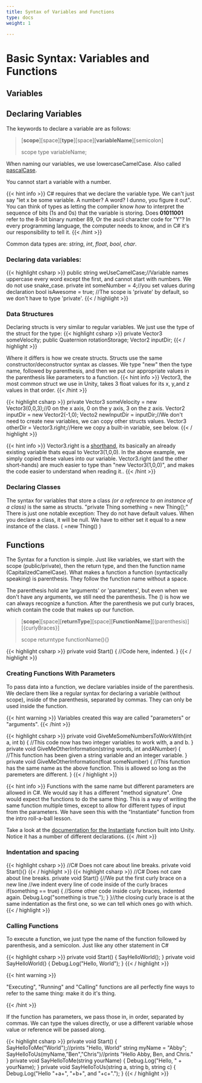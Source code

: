 ```yaml
---
title: Syntax of Variables and Functions
type: docs
weight: 1

---
```

# Basic Syntax: Variables and Functions

## Variables 

## Declaring Variables

The keywords to declare a variable are as follows:
> [**scope**][space][**type**][space][**variableName**][semicolon]
> 
> scope type variableName;

When naming our variables, we use lowercaseCamelCase. Also called [pascalCase](https://en.wikipedia.org/wiki/Camel_case). 

You cannot start a variable with a number.

{{< hint info >}}
C# requires that we  declare the variable type. We can't just say "let x be some variable. A number? A word? I dunno, you figure it out". You can think of types as letting the compiler know *how* to interpret the sequence of bits (1s and 0s) that the variable is storing. Does **01011001** refer to the 8-bit binary number 89,  Or the ascii character code for "Y"? In every programming language, the computer needs to know, and in C# it's our responsibility to tell it.
{{< /hint >}}

Common data types are: *string*, *int*, *float*, *bool*, *char*. 

### Declaring data variables:

{{< highlight csharp >}}
public string weUseCamelCase;//Variable names uppercase every word except the first, and cannot start with numbers. We do not use snake_case.
private int someNumber = 4;//you set values during declaration
bool isAwesome = true; //The scope is 'private' by default, so we don't have to type 'private'. 
{{< / highlight >}}

### Data Structures
Declaring structs is very similar to regular variables. We just use the type of the struct for the type:
{{< highlight csharp >}}
private Vector3 someVelocity;
public Quaternion rotationStorage;
Vector2 inputDir;
{{< / highlight >}}

Where it differs is how we create structs. Structs use the same constructor/deconstructor syntax as classes. We type "new" then the type name, followed by parenthesis, and then we put our appropriate values in the parenthesis like parameters to a function. 
{{< hint info >}}
Vector3, the most common struct we use in Unity, takes 3 float values for its x, y,and z values in that order.
{{< /hint >}}

{{< highlight csharp >}}
private Vector3 someVelocity = new Vector3(0,0,3);//0 on the x axis, 0 on the y axis, 3 on the z axis.
Vector2 inputDir = new Vector2(-1,0);
Vecto2 newInputDir = inputDir;//We don't need to create new variables, we can copy other structs values.
Vector3 otherDir = Vector3.right;//Here we copy a built-in variable, see below.
{{< / highlight >}}

{{< hint info >}}
Vector3.right is a [shorthand](https://docs.unity3d.com/ScriptReference/Vector3-right.html), its basically an already existing variable thats equal to Vector3(1,0,0). In the above example, we simply copied these values into our variable. Vector3.right (and the other short-hands) are much easier to type than "new Vector3(1,0,0)", and makes the code easier to understand when reading it..
{{< /hint >}}

### Declaring Classes
The syntax for variables that store a class *(or a reference to an instance of a class)* is the same as structs. "private Thing something = new Thing();" There is just one notable exception: They do not have default values. When you declare a class, it will be null. We have to either set it equal to a new instance of the class. ( =new Thing() )

## Functions

The Syntax for a function is simple. Just like variables, we start with the scope (public/private), then the return type, and then the function name (CapitalizedCamelCase). What makes a function a function (syntactically speaking) is parenthesis. They follow the function name without a space.

The parenthesis hold are 'arguments' or 'parameters', but even when we don't have any arguments, we still need the parenthesis. The () is how we can always recognize a function. After the parenthesis we put curly braces, which contain the code that makes up our function.

> [**scope**][space][**returnType**][space][**FunctionName**][(parenthesis)][{curlyBraces}]
> 
> scope returntype functionName(){}

{{< highlight csharp >}}
private void Start()
{
	//Code here, indented.
}
{{< / highlight >}}

### Creating Functions With Parameters
To pass data into a function, we declare variables inside of the parenthesis. We declare them like a regular syntax for declaring a variable (without scope), inside of the parenthesis, separated by commas. They can only be used inside the function.

{{< hint warning >}}
Variables created this way are called "parameters" or "arguments".
{{< /hint >}}

{{< highlight csharp >}}
private void GiveMeSomeNumbersToWorkWith(int a, int b)
{
	//This code now has two integer variables to work with, a and b.
}
private void GiveMeOtherInformation(string words, int andANumber)
{
	//This function has been given a string variable and an integer variable.
}
private void GiveMeOtherInformation(float someNumber)
{
	//This function has the same name as the above function. This is allowed so long as the paremeters are different.
}
{{< / highlight >}}

{{< hint info >}}
Functions with the same name but different parameters are allowed in C#. We would say it has a different "method signature". One would expect the functions to do the same thing. This is a way of writing the same function multiple times, except to allow for different types of input from the parameters. We have seen this with the "Instantiate" function from the intro roll-a-ball lesson.

Take a look at the [documentation for the Instantiate](https://docs.unity3d.com/ScriptReference/Object.Instantiate.html) function built into Unity. Notice it has a number of different declarations. {{< /hint >}}

### Indentation and spacing
{{< highlight csharp >}}
//C# Does not care about line breaks.
private void Start(){}
{{< / highlight >}}
{{< highlight csharp >}}
//C# Does not care about line breaks.
private void Start()
{//We put the first curly brace on a new line
	//we indent every line of code inside of the curly braces
	if(something == true)
	{
		//Some other code inside curly braces, indented again.
		Debug.Log("something is true.");
	}
}//the closing curly brace is at the same indentation as the first one, so we can tell which ones go with which.
{{< / highlight >}}

### Calling Functions
To execute a function, we just type the name of the function followed by parenthesis, and a semicolon. Just like any other statement in C#

{{< highlight csharp >}}
private void Start()
{
	SayHelloWorld();
}
private void SayHelloWorld()
{
	Debug.Log("Hello, World");
}
{{< / highlight >}}

{{< hint warning >}}

"Executing", "Running" and "Calling" functions are all perfectly fine ways to refer to the same thing: make it do it's thing.

{{< /hint >}}

If the function has parameters, we pass those in, in order, separated by commas. We can type the values directly, or use a different variable whose value or reference will be passed along.

{{< highlight csharp >}}
private void Start()
{
	SayHelloToMe("World");//prints "Hello, World"
    string myName = "Abby";
    SayHelloToUs(myName,"Ben","Chris")//prints "Hello Abby, Ben, and Chris."
}
private void SayHelloToMe(string yourName)
{
	Debug.Log("Hello, " + yourName);
}
private void SayHelloToUs(string a, string b, string c)
{
	Debug.Log("Hello "+a+", "+b+", and "+c+".");
}
{{< / highlight >}}